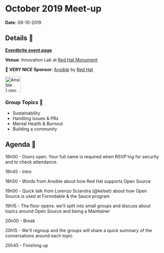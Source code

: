 # October 2019 Meet-up

**Date**: 08-10-2019

## Details 🧐

**[Eventbrite event page](https://www.eventbrite.com/e/provided-as-is-episode-1-tickets-73557545599)**

**Venue**: Innovation Lab at [Red Hat Monument](https://goo.gl/maps/CJf4uLMx14W34HtK6)

🤩 **VERY NICE Sponsor**: [Ansible](https://www.ansible.com/) by [Red Hat](https://www.redhat.com)

<img src="https://www.ansible.com/hubfs/2016_Images/Assets/Ansible-Mark-Large-RGB-Pool.png"
     alt="Ansible Logo"
     width="50px"
     height="50px"/>

### Group Topics 🎡

- Sustainability
- Handling issues & PRs
- Mental Health & Burnout
- Building a community

## Agenda 📒

18h00 - Doors open. Your full name is required when RSVP'ing for security and to check attendance.

18h45 - Intro

18h50 - Words from Ansible about how Red Hat supports Open Source

19h00 - Quick talk from Lorenzo Sciandra (@kelset) about how Open Source is used at Formidable & the Sauce program

19h15 - The floor opens: we'll split into small groups and discuss about topics around Open Source and being a Maintainer

20h00 - Break

20h15 - We'll regroup and the groups will share a quick summary of the conversations around each topic

20h45 - Finishing up
